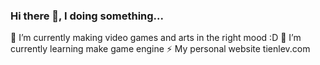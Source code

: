### Hi there 👋, I doing something...
🔭 I’m currently making video games and arts in the right mood :D
🌱 I’m currently learning make game engine
⚡ My personal website tienlev.com


<!--
**tienlev/tienlev** is a ✨ _special_ ✨ repository because its `README.md` (this file) appears on your GitHub profile.

Here are some ideas to get you started:

- 🔭 I’m currently working on ...
- 🌱 I’m currently learning ...
- 👯 I’m looking to collaborate on ...
- 🤔 I’m looking for help with ...
- 💬 Ask me about ...
- 📫 How to reach me: ...
- 😄 Pronouns: ...
- ⚡ Fun fact: ...
-->
